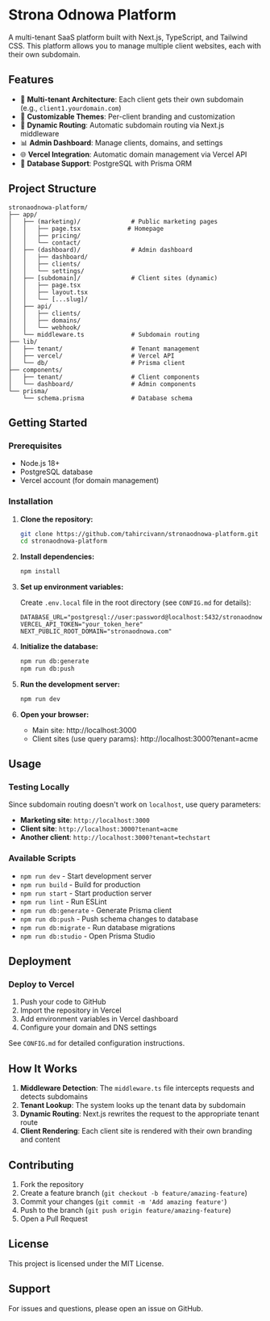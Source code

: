 # Strona Odnowa Platform

A multi-tenant SaaS platform built with Next.js, TypeScript, and Tailwind CSS. This platform allows you to manage multiple client websites, each with their own subdomain.

## Features

- 🏢 **Multi-tenant Architecture**: Each client gets their own subdomain (e.g., `client1.yourdomain.com`)
- 🎨 **Customizable Themes**: Per-client branding and customization
- 🚀 **Dynamic Routing**: Automatic subdomain routing via Next.js middleware
- 📊 **Admin Dashboard**: Manage clients, domains, and settings
- 🌐 **Vercel Integration**: Automatic domain management via Vercel API
- 💾 **Database Support**: PostgreSQL with Prisma ORM

## Project Structure

```
stronaodnowa-platform/
├── app/
│   ├── (marketing)/              # Public marketing pages
│   │   ├── page.tsx             # Homepage
│   │   ├── pricing/
│   │   └── contact/
│   ├── (dashboard)/              # Admin dashboard
│   │   ├── dashboard/
│   │   ├── clients/
│   │   └── settings/
│   ├── [subdomain]/              # Client sites (dynamic)
│   │   ├── page.tsx
│   │   ├── layout.tsx
│   │   └── [...slug]/
│   ├── api/
│   │   ├── clients/
│   │   ├── domains/
│   │   └── webhook/
│   └── middleware.ts             # Subdomain routing
├── lib/
│   ├── tenant/                   # Tenant management
│   ├── vercel/                   # Vercel API
│   └── db/                       # Prisma client
├── components/
│   ├── tenant/                   # Client components
│   └── dashboard/                # Admin components
└── prisma/
    └── schema.prisma             # Database schema
```

## Getting Started

### Prerequisites

- Node.js 18+ 
- PostgreSQL database
- Vercel account (for domain management)

### Installation

1. **Clone the repository:**
   ```bash
   git clone https://github.com/tahircivann/stronaodnowa-platform.git
   cd stronaodnowa-platform
   ```

2. **Install dependencies:**
   ```bash
   npm install
   ```

3. **Set up environment variables:**
   
   Create `.env.local` file in the root directory (see `CONFIG.md` for details):
   ```env
   DATABASE_URL="postgresql://user:password@localhost:5432/stronaodnowa"
   VERCEL_API_TOKEN="your_token_here"
   NEXT_PUBLIC_ROOT_DOMAIN="stronaodnowa.com"
   ```

4. **Initialize the database:**
   ```bash
   npm run db:generate
   npm run db:push
   ```

5. **Run the development server:**
   ```bash
   npm run dev
   ```

6. **Open your browser:**
   - Main site: http://localhost:3000
   - Client sites (use query params): http://localhost:3000?tenant=acme

## Usage

### Testing Locally

Since subdomain routing doesn't work on `localhost`, use query parameters:

- **Marketing site**: `http://localhost:3000`
- **Client site**: `http://localhost:3000?tenant=acme`
- **Another client**: `http://localhost:3000?tenant=techstart`

### Available Scripts

- `npm run dev` - Start development server
- `npm run build` - Build for production
- `npm run start` - Start production server
- `npm run lint` - Run ESLint
- `npm run db:generate` - Generate Prisma client
- `npm run db:push` - Push schema changes to database
- `npm run db:migrate` - Run database migrations
- `npm run db:studio` - Open Prisma Studio

## Deployment

### Deploy to Vercel

1. Push your code to GitHub
2. Import the repository in Vercel
3. Add environment variables in Vercel dashboard
4. Configure your domain and DNS settings

See `CONFIG.md` for detailed configuration instructions.

## How It Works

1. **Middleware Detection**: The `middleware.ts` file intercepts requests and detects subdomains
2. **Tenant Lookup**: The system looks up the tenant data by subdomain
3. **Dynamic Routing**: Next.js rewrites the request to the appropriate tenant route
4. **Client Rendering**: Each client site is rendered with their own branding and content

## Contributing

1. Fork the repository
2. Create a feature branch (`git checkout -b feature/amazing-feature`)
3. Commit your changes (`git commit -m 'Add amazing feature'`)
4. Push to the branch (`git push origin feature/amazing-feature`)
5. Open a Pull Request

## License

This project is licensed under the MIT License.

## Support

For issues and questions, please open an issue on GitHub.
